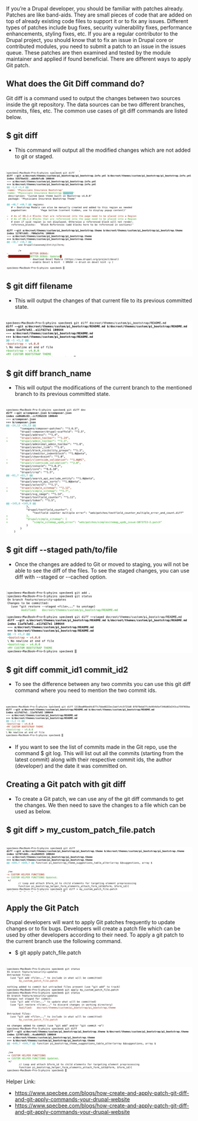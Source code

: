 If you’re a Drupal developer, you should be familiar with patches already. Patches are like band-aids. They are small pieces of code that are added on top of already existing code files to support it or to fix any issues. Different types of patches include bug fixes, security vulnerability fixes, performance enhancements, styling fixes, etc. If you are a regular contributor to the Drupal project, you should know that to fix an issue in Drupal core or contributed modules, you need to submit a patch to an issue in the issues queue. These patches are then examined and tested by the module maintainer and applied if found beneficial. There are different ways to apply Git patch.

## What does the Git Diff command do? 
Git diff is a command used to output the changes between two sources inside the git repository. The data sources can be two different branches, commits, files, etc.
The common use cases of git diff commands are listed below.

## $ git diff 
-  This command will output all the modified changes which are not added to git or staged.
<br>
<img src = "./assets/1.jpg">

## $ git diff filename
- This will output the changes of that current file to its previous committed state.
<br>
<img src = "./assets/2.jpg">

## $ git diff branch_name
- This will output the modifications of the current branch to the mentioned branch to its previous committed state.
<br>
<img src = "./assets/3.jpg">

## $ git diff --staged path/to/file
- Once the changes are added to Git or moved to staging, you will not be able to see the diff of the files. To see the staged changes, you can use diff with --staged or --cached option.
<br>
<img src = "./assets/4.jpg">

## $ git diff commit_id1 commit_id2
- To see the difference between any two commits you can use this git diff command where you need to mention the two commit ids. 
<br>
<img src = "./assets/5.jpg">

- If you want to see the list of commits made in the Git repo, use the command $ git log. This will list out all the commits (starting from the latest commit) along with their respective commit ids, the author (developer) and the date it was committed on.

## Creating a Git patch with git diff
- To create a Git patch, we can use any of the git diff commands to get the changes. We then need to save the changes to a file which can be used as below.
 

## $ git diff > my_custom_patch_file.patch
<br>
<img src = "./assets/6.jpg">

## Apply the Git Patch 
Drupal developers will want to apply Git patches frequently to update changes or to fix bugs. Developers will create a patch file which can be used by other developers according to their need. To apply a git patch to the current branch use the following command.
 

- $ git apply patch_file.patch
<br> 
<img src = "./assets/7.jpg">


Helper Link:
- https://www.specbee.com/blogs/how-create-and-apply-patch-git-diff-and-git-apply-commands-your-drupal-website
- https://www.specbee.com/blogs/how-create-and-apply-patch-git-diff-and-git-apply-commands-your-drupal-website